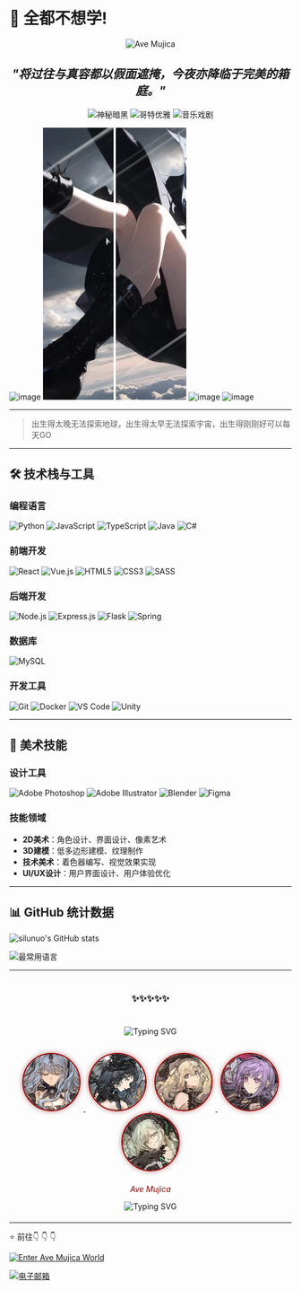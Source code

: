 # 👋 全都不想学!

<p align="center">
  <img src="https://img.shields.io/badge/Ave-Mujica-8b0000?style=for-the-badge&logo=bandlab" alt="Ave Mujica"/>
</p>
<h2 align="center">
  <em>"将过往与真容都以假面遮掩，今夜亦降临于完美的箱庭。"</em>
</h2>
<p align="center">
  <img src="https://img.shields.io/badge/秘密-人偶-8b0000?style=flat-square" alt="神秘暗黑"/>
  <img src="https://img.shields.io/badge/假面-舞会-800?style=flat-square" alt="哥特优雅"/>
  <img src="https://img.shields.io/badge/音乐-戏剧-a00?style=flat-square" alt="音乐戏剧"/>
</p>

![image](./resource/sakisaki/1.gif) ![image](./resource/sakisaki/2.gif) ![image](./resource/sakisaki/3.gif) ![image](./resource/sakisaki/4.gif) ![image](./resource/sakisaki/5.gif)

---
> 出生得太晚无法探索地球，出生得太早无法探索宇宙，出生得刚刚好可以每天GO
> 
---

## 🛠 技术栈与工具

### 编程语言
![Python](https://img.shields.io/badge/Python-3776AB?style=for-the-badge&logo=python&logoColor=white)
![JavaScript](https://img.shields.io/badge/JavaScript-F7DF1E?style=for-the-badge&logo=javascript&logoColor=black)
![TypeScript](https://img.shields.io/badge/TypeScript-007ACC?style=for-the-badge&logo=typescript&logoColor=white)
![Java](https://img.shields.io/badge/Java-ED8B00?style=for-the-badge&logo=openjdk&logoColor=white)
![C#](https://img.shields.io/badge/C%23-239120?style=for-the-badge&logo=c-sharp&logoColor=white)

### 前端开发
![React](https://img.shields.io/badge/React-20232A?style=for-the-badge&logo=react&logoColor=61DAFB)
![Vue.js](https://img.shields.io/badge/Vue.js-35495E?style=for-the-badge&logo=vue.js&logoColor=4FC08D)
![HTML5](https://img.shields.io/badge/HTML5-E34F26?style=for-the-badge&logo=html5&logoColor=white)
![CSS3](https://img.shields.io/badge/CSS3-1572B6?style=for-the-badge&logo=css3&logoColor=white)
![SASS](https://img.shields.io/badge/SASS-hotpink.svg?style=for-the-badge&logo=SASS&logoColor=white)

### 后端开发
![Node.js](https://img.shields.io/badge/Node.js-43853D?style=for-the-badge&logo=node.js&logoColor=white)
![Express.js](https://img.shields.io/badge/Express.js-404D59?style=for-the-badge)
![Flask](https://img.shields.io/badge/Flask-000000?style=for-the-badge&logo=flask&logoColor=white)
![Spring](https://img.shields.io/badge/Spring-6DB33F?style=for-the-badge&logo=spring&logoColor=white)

### 数据库
![MySQL](https://img.shields.io/badge/MySQL-00000F?style=for-the-badge&logo=mysql&logoColor=white)

### 开发工具
![Git](https://img.shields.io/badge/Git-F05032?style=for-the-badge&logo=git&logoColor=white)
![Docker](https://img.shields.io/badge/Docker-2496ED?style=for-the-badge&logo=docker&logoColor=white)
![VS Code](https://img.shields.io/badge/VS_Code-007ACC?style=for-the-badge&logo=visual-studio-code&logoColor=white)
![Unity](https://img.shields.io/badge/Unity-100000?style=for-the-badge&logo=unity&logoColor=white)

---

## 🎨 美术技能

### 设计工具
![Adobe Photoshop](https://img.shields.io/badge/Photoshop-31A8FF?style=for-the-badge&logo=adobephotoshop&logoColor=white)
![Adobe Illustrator](https://img.shields.io/badge/Illustrator-FF9A00?style=for-the-badge&logo=adobeillustrator&logoColor=white)
![Blender](https://img.shields.io/badge/Blender-F5792A?style=for-the-badge&logo=blender&logoColor=white)
![Figma](https://img.shields.io/badge/Figma-F24E1E?style=for-the-badge&logo=figma&logoColor=white)

### 技能领域
- **2D美术**：角色设计、界面设计、像素艺术
- **3D建模**：低多边形建模、纹理制作
- **技术美术**：着色器编写、视觉效果实现
- **UI/UX设计**：用户界面设计、用户体验优化

---

## 📊 GitHub 统计数据

![silunuo's GitHub stats](https://github-readme-stats.vercel.app/api?username=silunuo&show_icons=true&theme=radical)

![最常用语言](https://github-readme-stats.vercel.app/api/top-langs/?username=silunuo&layout=compact&theme=radical)

---
<div align="center" style="margin: 40px 0;">
  <h3>✨✨✨✨✨</h3>
</div>
<div align="center" style="margin: 30px 0;">
  <img src="https://readme-typing-svg.demolab.com?font=Fira+Code&weight=600&size=20&duration=3000&pause=1000&color=8B0000&center=true&vCenter=true&width=435&lines=—————————————————————————;—————————————————————————" alt="Typing SVG" />
</div>
<div align="center" style="margin: 20px 0;">
  <a href="https://www.bilibili.com/video/BV1pMamzNEHZ/" target="_blank">
  <img src="./resource/title/sakiko.png" width="100" height="100" style="border-radius: 50%; border: 2px solid #8b0000; margin: 0 5px; box-shadow: 0 0 10px rgba(139, 0, 0, 0.5); transition: transform 0.3s ease;" onmouseover="this.style.transform='scale(1.1)'; this.style.boxShadow='0 0 15px rgba(139, 0, 0, 0.8)';" onmouseout="this.style.transform='scale(1)'; this.style.boxShadow='0 0 10px rgba(139, 0, 0, 0.5)';">
  </a>
  <a href="https://www.bilibili.com/video/BV1ZEamztEoe/" target="_blank">
  <img src="./resource/title/umiri.png" width="100" height="100" style="border-radius: 50%; border: 2px solid #8b0000; margin: 0 5px; box-shadow: 0 0 10px rgba(139, 0, 0, 0.5); transition: transform 0.3s ease;" onmouseover="this.style.transform='scale(1.1)'; this.style.boxShadow='0 0 15px rgba(139, 0, 0, 0.8)';" onmouseout="this.style.transform='scale(1)'; this.style.boxShadow='0 0 10px rgba(139, 0, 0, 0.5)';">
  </a>
  <a href="https://www.bilibili.com/video/BV1toa2zkEmP/" target="_blank">
  <img src="./resource/title/hatsune.png" width="100" height="100" style="border-radius: 50%; border: 2px solid #8b0000; margin: 0 5px; box-shadow: 0 0 10px rgba(139, 0, 0, 0.5); transition: transform 0.3s ease;" onmouseover="this.style.transform='scale(1.1)'; this.style.boxShadow='0 0 15px rgba(139, 0, 0, 0.8)';" onmouseout="this.style.transform='scale(1)'; this.style.boxShadow='0 0 10px rgba(139, 0, 0, 0.5)';">
  </a>
  <a href="https://www.bilibili.com/video/BV1n3amzAE98/" target="_blank">
  <img src="./resource/title/nyamu.png" width="100" height="100" style="border-radius: 50%; border: 2px solid #8b0000; margin: 0 5px; box-shadow: 0 0 10px rgba(139, 0, 0, 0.5); transition: transform 0.3s ease;" onmouseover="this.style.transform='scale(1.1)'; this.style.boxShadow='0 0 15px rgba(139, 0, 0, 0.8)';" onmouseout="this.style.transform='scale(1)'; this.style.boxShadow='0 0 10px rgba(139, 0, 0, 0.5)';">
  </a>
  <a href="https://www.bilibili.com/video/BV1EjamzfEJr/" target="_blank">
  <img src="./resource/title/mutsumi.png" width="100" height="100" style="border-radius: 50%; border: 2px solid #8b0000; margin: 0 5px; box-shadow: 0 0 10px rgba(139, 0, 0, 0.5); transition: transform 0.3s ease;" onmouseover="this.style.transform='scale(1.1)'; this.style.boxShadow='0 0 15px rgba(139, 0, 0, 0.8)';" onmouseout="this.style.transform='scale(1)'; this.style.boxShadow='0 0 10px rgba(139, 0, 0, 0.5)';">
  </a>
</div>

<div align="center" style="margin: 20px 0;">
  <p style="color: #8b0000; font-style: italic;">Ave Mujica</p>
  <img src="https://readme-typing-svg.demolab.com?font=Fira+Code&weight=600&size=20&duration=2000&pause=2000&color=8B0000&center=true&vCenter=true&width=435&lines=—————————————————————————;—————————————————————————" alt="Typing SVG" />
</div>

---
⭐️ 前往👇 👇 👇

[![Enter Ave Mujica World](https://img.shields.io/badge/Ave_Mujica_World-8b0000?style=for-the-badge&logo=bandlab)](https://silunuo.github.io/)

[![电子邮箱](https://img.shields.io/badge/联系我-邮箱-red?style=flat-square&logo=gmail)](mailto:已废弃)
